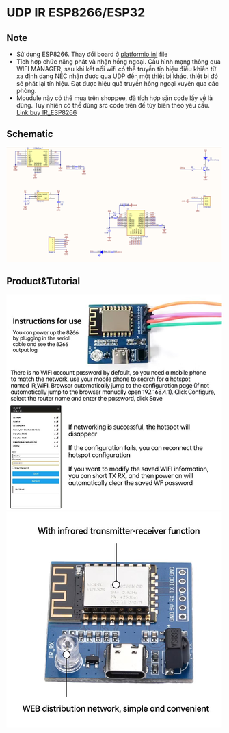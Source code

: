 # UDP IR ESP8266/ESP32 
## Note  
- Sử dụng ESP8266. Thay đổi board ở [platformio.ini](https://github.com/pangcrd/IR_ESP8266/blob/main/platformio.ini) file
- Tích hợp chức năng phát và nhận hồng ngoại. Cấu hình mạng thông qua WIFI MANAGER, sau khi kết nối wifi có thể truyền tín hiệu điều khiển từ xa định dạng NEC nhận được qua UDP đến một thiết bị khác, thiết bị đó sẽ phát lại tín hiệu. Đạt được hiệu quả truyền hồng ngoại xuyên qua các phòng.
- Moudule này có thể mua trên shoppee, đã tích hợp sẵn code lấy về là dùng. Tuy nhiên có thể dùng src code trên để tùy biến theo yêu cầu.
[Link buy IR_ESP8266](https://s.shopee.vn/g8Q9gaNeb)

## Schematic
![Wiring](https://github.com/pangcrd/IR_ESP8266/blob/main/img/Schematic.png)

## Product&Tutorial
![1](https://github.com/pangcrd/IR_ESP8266/blob/main/img/IR1.jpg)
![2](https://github.com/pangcrd/IR_ESP8266/blob/main/img/IR2.jpg)